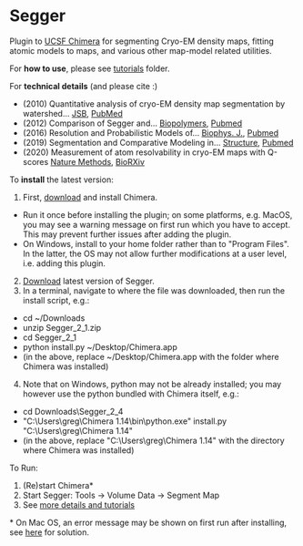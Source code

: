# Segger
Plugin to <a href="https://www.cgl.ucsf.edu/chimera/">UCSF Chimera</a> for segmenting Cryo-EM density maps, fitting atomic models to maps, and various other map-model related utilities.

For <strong>how to use</strong>, please see <a href="https://github.com/gregdp/segger/tree/master/tutorials">tutorials</a> folder.

For <strong>technical details</strong> (and please cite :)
* (2010) Quantitative analysis of cryo-EM density map segmentation by watershed... <a href="https://www.sciencedirect.com/science/article/pii/S1047847710000845" target="_blank">JSB</a>, <a href="https://pubmed.ncbi.nlm.nih.gov/20338243/" target="_blank">PubMed</a>
* (2012) Comparison of Segger and... <a href="https://onlinelibrary.wiley.com/doi/abs/10.1002/bip.22074">Biopolymers</a>, <a href="https://pubmed.ncbi.nlm.nih.gov/22696409/" target="_blank">Pubmed</a>
* (2016) Resolution and Probabilistic Models of... <a href="https://www.sciencedirect.com/science/article/pii/S0006349515047062">Biophys. J.</a>, <a href="https://pubmed.ncbi.nlm.nih.gov/26743049/" target="_blank">Pubmed</a>
* (2019) Segmentation and Comparative Modeling in... <a href="https://www.sciencedirect.com/science/article/pii/S0969212619302734">Structure</a>, <a href="https://www.ncbi.nlm.nih.gov/pmc/articles/PMC6853598/" target="_blank">Pubmed</a>
* (2020) Measurement of atom resolvability in cryo-EM maps with Q-scores <a href="https://www.nature.com/articles/s41592-020-0731-1" target="_blank">Nature Methods</a>, <a href="https://www.biorxiv.org/content/10.1101/722991v2" target="_blank">BioRXiv</a>

To <strong>install</strong> the latest version:

1. First, <a href="https://www.cgl.ucsf.edu/chimera/download.html">download</a> and install Chimera. 
* Run it once before installing the plugin; on some platforms, e.g. MacOS, you may see a warning message on first run which you have to accept. This may prevent further issues after adding the plugin.
* On Windows, install to your home folder rather than to "Program Files". In the latter, the OS may not allow further modifications at a user level, i.e. adding this plugin.
2. <a href="https://github.com/gregdp/segger/tree/master/download">Download</a> latest version of Segger.
3. In a terminal, navigate to where the file was downloaded, then run the install script, e.g.:
* cd ~/Downloads
* unzip Segger_2_1.zip
* cd Segger_2_1
* python install.py ~/Desktop/Chimera.app
* (in the above, replace ~/Desktop/Chimera.app with the folder where Chimera was installed)
4. Note that on Windows, python may not be already installed; you may however use the python bundled with Chimera itself, e.g.:
* cd Downloads\Segger_2_4
* "C:\Users\greg\Chimera 1.14\bin\python.exe" install.py "C:\Users\greg\Chimera 1.14"
* (in the above, replace "C:\Users\greg\Chimera 1.14" with the directory where Chimera was installed)

To Run:
1. (Re)start Chimera*
2. Start Segger: Tools -> Volume Data -> Segment Map
3. See [more details and tutorials](https://cryoem.slac.stanford.edu/ncmi/resources/software/segger)

\* On Mac OS, an error message may be shown on first run after installing, see [here](https://www.santoshsrinivas.com/disable-gatekeeper-in-macos-sierra/) for solution.

